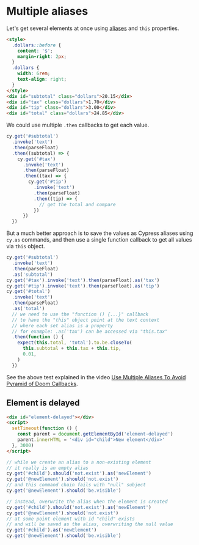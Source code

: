 # Multiple aliases

Let's get several elements at once using [aliases](../commands/aliasing.md) and `this` properties.

<!-- fiddle Multiple aliases -->

```html
<style>
  .dollars::before {
    content: '$';
    margin-right: 2px;
  }
  .dollars {
    width: 6rem;
    text-align: right;
  }
</style>
<div id="subtotal" class="dollars">20.15</div>
<div id="tax" class="dollars">1.70</div>
<div id="tip" class="dollars">3.00</div>
<div id="total" class="dollars">24.85</div>
```

We could use multiple `.then` callbacks to get each value.

```js skip
cy.get('#subtotal')
  .invoke('text')
  .then(parseFloat)
  .then((subtotal) => {
    cy.get('#tax')
      .invoke('text')
      .then(parseFloat)
      .then((tax) => {
        cy.get('#tip')
          .invoke('text')
          .then(parseFloat)
          .then((tip) => {
            // get the total and compare
          })
      })
  })
```

But a much better approach is to save the values as Cypress aliases using `cy.as` commands, and then use a single function callback to get all values via `this` object.

```js
cy.get('#subtotal')
  .invoke('text')
  .then(parseFloat)
  .as('subtotal')
cy.get('#tax').invoke('text').then(parseFloat).as('tax')
cy.get('#tip').invoke('text').then(parseFloat).as('tip')
cy.get('#total')
  .invoke('text')
  .then(parseFloat)
  .as('total')
  // we need to use the "function () {...}" callback
  // to have the "this" object point at the text context
  // where each set alias is a property
  // for example: .as('tax') can be accessed via "this.tax"
  .then(function () {
    expect(this.total, 'total').to.be.closeTo(
      this.subtotal + this.tax + this.tip,
      0.01,
    )
  })
```

<!-- fiddle-end -->

See the above test explained in the video [Use Multiple Aliases To Avoid Pyramid of Doom Callbacks](https://youtu.be/0LLsdI0o9Iw).

## Element is delayed

<!-- fiddle Element creation is delayed -->

```html
<div id="element-delayed"></div>
<script>
  setTimeout(function () {
    const parent = document.getElementById('element-delayed')
    parent.innerHTML = '<div id="child">New element</div>'
  }, 3000)
</script>
```

```js skip
// while we create an alias to a non-existing element
// it really is an empty alias
cy.get('#child').should('not.exist').as('newElement')
cy.get('@newElement').should('not.exist')
// and this command chain fails with "null" subject
cy.get('@newElement').should('be.visible')
```

```js
// instead, overwrite the alias when the element is created
cy.get('#child').should('not.exist').as('newElement')
cy.get('@newElement').should('not.exist')
// at some point element with id "child" exists
// and will be saved as the alias, overwriting the null value
cy.get('#child').as('newElement')
cy.get('@newElement').should('be.visible')
```

<!-- fiddle-end -->
